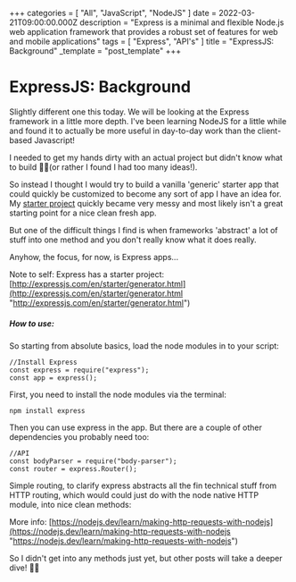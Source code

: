 +++
categories = [ "All", "JavaScript", "NodeJS" ]
date = 2022-03-21T09:00:00.000Z
description = "Express is a minimal and flexible Node.js web application framework that provides a robust set of features for web and mobile applications"
tags = [ "Express", "API's" ]
title = "ExpressJS: Background"
_template = "post_template"
+++

# ExpressJS: Background

Slightly different one this today. We will be looking at the Express framework in a little more depth. I've been learning NodeJS for a little while and found it to actually be more useful in day-to-day work than the client-based Javascript!

I needed to get my hands dirty with an actual project but didn't know what to build 🤦‍♂️(or rather I found I had too many ideas!). 

So instead I thought I would try to build a vanilla 'generic' starter app that could quickly be customized to become any sort of app I have an idea for. My [starter project](https://github.com/danpetersen-ghub/NodeJS-Starter "NodeJS Starter") quickly became very messy and most likely isn't a great starting point for a nice clean fresh app. 

But one of the difficult things I find is when frameworks 'abstract' a lot of stuff into one method and you don't really know what it does really. 

Anyhow, the focus, for now, is Express apps...

Note to self: Express has a starter project: [http://expressjs.com/en/starter/generator.html](http://expressjs.com/en/starter/generator.html  "http://expressjs.com/en/starter/generator.html")

##### How to use: 

So starting from absolute basics, load the node modules in to your script:

    //Install Express
    const express = require("express");
    const app = express();

First, you need to install the node modules via the terminal:

    npm install express 

Then you can use express in the app. But there are a couple of other dependencies you probably need too:

    //API
    const bodyParser = require("body-parser");
    const router = express.Router();

Simple routing, to clarify express abstracts all the fin technical stuff from HTTP routing, which would could just do with the node native HTTP module, into nice clean methods:

More info: [https://nodejs.dev/learn/making-http-requests-with-nodejs](https://nodejs.dev/learn/making-http-requests-with-nodejs "https://nodejs.dev/learn/making-http-requests-with-nodejs")

So I didn't get into any methods just yet, but other posts will take a deeper dive! 👨‍🎓
